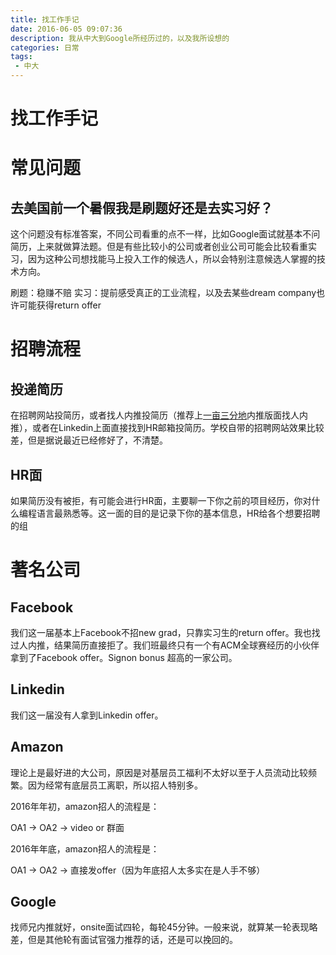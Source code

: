 ```yaml
---
title: 找工作手记
date: 2016-06-05 09:07:36
description: 我从中大到Google所经历过的，以及我所设想的
categories: 日常
tags:
 - 中大
---
```


# 找工作手记

# 常见问题

## 去美国前一个暑假我是刷题好还是去实习好？

这个问题没有标准答案，不同公司看重的点不一样，比如Google面试就基本不问简历，上来就做算法题。但是有些比较小的公司或者创业公司可能会比较看重实习，因为这种公司想找能马上投入工作的候选人，所以会特别注意候选人掌握的技术方向。

刷题：稳赚不赔
实习：提前感受真正的工业流程，以及去某些dream company也许可能获得return offer

# 招聘流程

## 投递简历

在招聘网站投简历，或者找人内推投简历（推荐上[一亩三分地](http://www.1point3acres.com/bbs/)内推版面找人内推），或者在Linkedin上面直接找到HR邮箱投简历。学校自带的招聘网站效果比较差，但是据说最近已经修好了，不清楚。

## HR面
如果简历没有被拒，有可能会进行HR面，主要聊一下你之前的项目经历，你对什么编程语言最熟悉等。这一面的目的是记录下你的基本信息，HR给各个想要招聘的组

# 著名公司

## Facebook

我们这一届基本上Facebook不招new grad，只靠实习生的return offer。我也找过人内推，结果简历直接拒了。我们班最终只有一个有ACM全球赛经历的小伙伴拿到了Facebook offer。Signon bonus 超高的一家公司。

## Linkedin

我们这一届没有人拿到Linkedin offer。

## Amazon

理论上是最好进的大公司，原因是对基层员工福利不太好以至于人员流动比较频繁。因为经常有底层员工离职，所以招人特别多。

2016年年初，amazon招人的流程是：

OA1 -> OA2 -> video or 群面

2016年年底，amazon招人的流程是：

OA1 -> OA2 -> 直接发offer（因为年底招人太多实在是人手不够）

## Google

找师兄内推就好，onsite面试四轮，每轮45分钟。一般来说，就算某一轮表现略差，但是其他轮有面试官强力推荐的话，还是可以挽回的。
